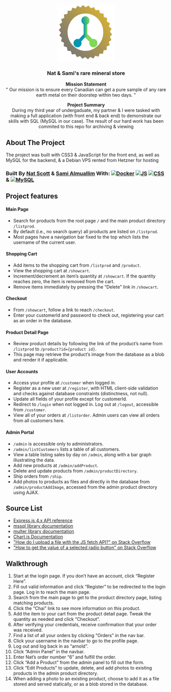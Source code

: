 <a name="readme-top"></a>



<!-- PROJECT LOGO -->
<br />
<div align="center">
  <a href="https://github.com/almsam/data-analysis-project-revisited">
    <img src="public/img/minerals logo.png" alt="Logo" width="180" height="180">
  </a>

<h3 align="center">Nat & Sami's rare mineral store</h3>

<p align="center">
  <strong>Mission Statement</strong><br>
  " Our mission is to ensure every Canadian can get a pure sample of any rare earth metal on their doorstep within two days. "
</p>

<p align="center">
  <strong>Project Summary</strong><br>
  During my third year of undergaduate, my partner & I were tasked with making a full application (with front end & back end) to demonstrate our skills with SQL (MySQL in our case). The result of our hard work has been commited to this repo for archiving & viewing
</p>

</div>

<!-- ABOUT THE PROJECT -->
## About The Project

The project was built with CSS3 & JavaScript for the front end, as well as MySQL for the backend, & a Debian VPS rented from Hetzner for hosting

### Built By [Nat Scott](https://nats.solutions/) & [**Sami Almuallim**](https://github.com/almsam/) With: [![Docker][Docker]][Docker-url] [![JS][JS]][JS-url] [![CSS][CSS]][CSS-url]  & [![MySQL][MySQL]][MySQL-url]

[JS]: https://img.shields.io/badge/JavaScript%20-%20%23F7DF1E?logo=javascript&logoColor=FFFFFF
[JS-url]: https://www.javascript.com
[CSS]: https://img.shields.io/badge/CSS-%20%231572B6?logo=css3&logoColor=FFFFFF
[CSS-url]: https://css3.com
[Docker]: https://img.shields.io/badge/Docker%20-%20%232496ED?logo=docker&logoColor=FFFFFF
[Docker-url]: https://www.docker.com
[MySQL]: https://img.shields.io/badge/MySQL%20-%20%23f79838?logo=mysql&logoColor=%23FFFFFF&logoSize=auto
[MySQL-url]: https://www.mysql.com



<!-- FEATURES -->
## Project features

#### Main Page
- Search for products from the root page `/` and the main product directory `/listprod`.
- By default (i.e., no search query) all products are listed on `/listprod`.
- Most pages have a navigation bar fixed to the top which lists the username of the current user.

#### Shopping Cart
- Add items to the shopping cart from `/listprod` and `/product`.
- View the shopping cart at `/showcart`.
- Increment/decrement an item’s quantity at `/showcart`. If the quantity reaches zero, the item is removed from the cart.
- Remove items immediately by pressing the “Delete” link in `/showcart`.

#### Checkout
- From `/showcart`, follow a link to reach `/checkout`.
- Enter your customerId and password to check out, registering your cart as an order in the database.

#### Product Detail Page
- Review product details by following the link of the product’s name from `/listprod` to `/product?id={product id}`.
- This page may retrieve the product’s image from the database as a blob and render it if applicable.

#### User Accounts
- Access your profile at `/customer` when logged in.
- Register as a new user at `/register`, with HTML client-side validation and checks against database constraints (distinctness, not null).
- Update all fields of your profile except for customerId.
- Redirect to `/login` when not logged in. Log out at `/logout`, accessible from `/customer`.
- View all of your orders at `/listorder`. Admin users can view all orders from all customers here.

#### Admin Portal
- `/admin` is accessible only to administrators.
- `/admin/listCustomers` lists a table of all customers.
- View a table listing sales by day on `/admin`, along with a bar graph illustrating the data.
- Add new products at `/admin/addProduct`.
- Delete and update products from `/admin/productDirectory`.
- Ship orders from `/ship`.
- Add photos to products as files and directly in the database from `/admin/productAddImage`, accessed from the admin product directory using AJAX.

<!-- SOURCE LIST -->
## Source List
- [Express.js 4.x API reference](https://expressjs.com/en/4x/api.html)
- [mssql library documentation](https://www.npmjs.com/package/mssql)
- [multer library documentation](https://www.npmjs.com/package/multer)
- [Chart.js Documentation](https://www.chartjs.org/docs/latest/)
- ["How do I upload a file with the JS fetch API?" on Stack Overflow](https://stackoverflow.com/questions/36067767/how-do-i-upload-a-file-with-the-js-fetch-api)
- ["How to get the value of a selected radio button" on Stack Overflow](https://stackoverflow.com/questions/15839169/how-to-get-the-value-of-a-selected-radio-button)

<!-- WALKTHROUGH -->
## Walkthrough
1. Start at the login page. If you don’t have an account, click “Register Here”.
2. Fill out valid information and click “Register” to be redirected to the login page. Log in to reach the main page.
3. Search from the main page to get to the product directory page, listing matching products.
4. Click the “Chai” link to see more information on this product.
5. Add the item to your cart from the product detail page. Tweak the quantity as needed and click “Checkout”.
6. After verifying your credentials, receive confirmation that your order was received.
7. Find a list of all your orders by clicking “Orders” in the nav bar.
8. Click your username in the navbar to go to the profile page.
9. Log out and log back in as “arnold”.
10. Click “Admin Panel” in the navbar.
11. Enter Nat’s order number “6” and fulfill the order.
12. Click “Add a Product” from the admin panel to fill out the form.
13. Click “Edit Products” to update, delete, and add photos to existing products in the admin product directory.
14. When adding a photo to an existing product, choose to add it as a file stored and served statically, or as a blob stored in the database.

